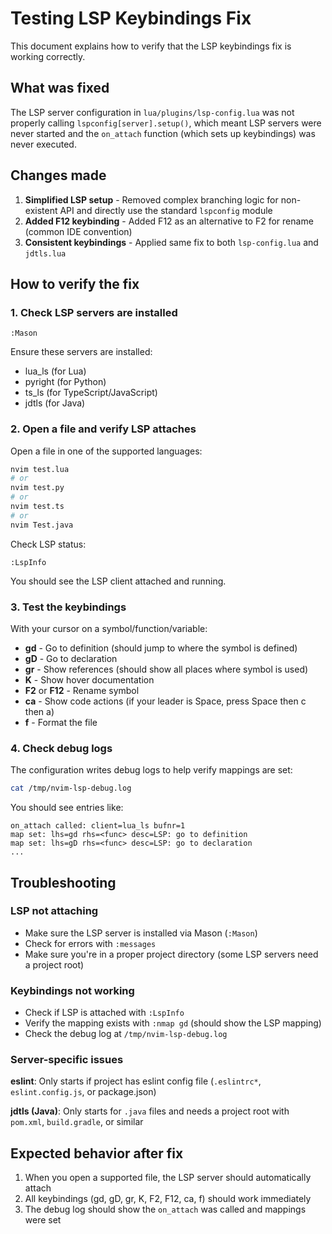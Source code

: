 # Testing LSP Keybindings Fix

This document explains how to verify that the LSP keybindings fix is working correctly.

## What was fixed

The LSP server configuration in `lua/plugins/lsp-config.lua` was not properly calling `lspconfig[server].setup()`, which meant LSP servers were never started and the `on_attach` function (which sets up keybindings) was never executed.

## Changes made

1. **Simplified LSP setup** - Removed complex branching logic for non-existent API and directly use the standard `lspconfig` module
2. **Added F12 keybinding** - Added F12 as an alternative to F2 for rename (common IDE convention)
3. **Consistent keybindings** - Applied same fix to both `lsp-config.lua` and `jdtls.lua`

## How to verify the fix

### 1. Check LSP servers are installed

```vim
:Mason
```

Ensure these servers are installed:
- lua_ls (for Lua)
- pyright (for Python)
- ts_ls (for TypeScript/JavaScript)
- jdtls (for Java)

### 2. Open a file and verify LSP attaches

Open a file in one of the supported languages:
```bash
nvim test.lua
# or
nvim test.py
# or
nvim test.ts
# or
nvim Test.java
```

Check LSP status:
```vim
:LspInfo
```

You should see the LSP client attached and running.

### 3. Test the keybindings

With your cursor on a symbol/function/variable:

- **gd** - Go to definition (should jump to where the symbol is defined)
- **gD** - Go to declaration
- **gr** - Show references (should show all places where symbol is used)
- **K** - Show hover documentation
- **F2** or **F12** - Rename symbol
- **<leader>ca** - Show code actions (if your leader is Space, press Space then c then a)
- **<leader>f** - Format the file

### 4. Check debug logs

The configuration writes debug logs to help verify mappings are set:

```bash
cat /tmp/nvim-lsp-debug.log
```

You should see entries like:
```
on_attach called: client=lua_ls bufnr=1
map set: lhs=gd rhs=<func> desc=LSP: go to definition
map set: lhs=gD rhs=<func> desc=LSP: go to declaration
...
```

## Troubleshooting

### LSP not attaching
- Make sure the LSP server is installed via Mason (`:Mason`)
- Check for errors with `:messages`
- Make sure you're in a proper project directory (some LSP servers need a project root)

### Keybindings not working
- Check if LSP is attached with `:LspInfo`
- Verify the mapping exists with `:nmap gd` (should show the LSP mapping)
- Check the debug log at `/tmp/nvim-lsp-debug.log`

### Server-specific issues

**eslint**: Only starts if project has eslint config file (`.eslintrc*`, `eslint.config.js`, or package.json)

**jdtls (Java)**: Only starts for `.java` files and needs a project root with `pom.xml`, `build.gradle`, or similar

## Expected behavior after fix

1. When you open a supported file, the LSP server should automatically attach
2. All keybindings (gd, gD, gr, K, F2, F12, <leader>ca, <leader>f) should work immediately
3. The debug log should show the `on_attach` was called and mappings were set
